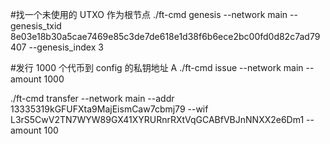 #找一个未使用的 UTXO 作为根节点
./ft-cmd genesis --network main --genesis_txid 8e03e18b30a5cae7469e85c3de7de618e1d38f6b6ece2bc00fd0d82c7ad79407 --genesis_index 3

#发行 1000 个代币到 config 的私钥地址 A
./ft-cmd issue --network main --amount 1000

./ft-cmd transfer --network main --addr 13335319kGFUFXta9MajEismCaw7cbmj79 --wif L3rS5CwV2TN7WYW89GX41XYRURnrRXtVqGCABfVBJnNNXX2e6Dm1 --amount 100

<!-- ./ft-cmd transfer --network main --addr 13335319kGFUFXta9MajEismCaw7cbmj79 --wif L3rS5CwV2TN7WYW89GX41XYRURnrRXtVqGCABfVBJnNNXX2e6Dm1 --amount 200

./ft-cmd transfer --network main --addr 13335319kGFUFXta9MajEismCaw7cbmj79 --wif L3rS5CwV2TN7WYW89GX41XYRURnrRXtVqGCABfVBJnNNXX2e6Dm1 --amount 300

./ft-cmd transfer --network main --addr 13335319kGFUFXta9MajEismCaw7cbmj79 --wif L3rS5CwV2TN7WYW89GX41XYRURnrRXtVqGCABfVBJnNNXX2e6Dm1 --amount 400 -->
